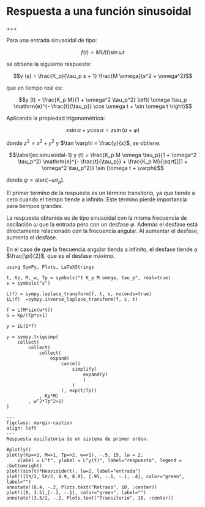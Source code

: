 

# Respuesta a una función sinusoidal

+++

Para una entrada sinusoidal de tipo:

$$f (t) = M U (t) \sin \omega t$$

se obtiene la siguiente respuesta:

$$y (s) = \frac{K_p}{\tau_p s + 1}  \frac{M \omega}{s^2 + \omega^2}$$

que en tiempo real es:

$$y (t) = \frac{K_p M}{1 + \omega^2 \tau_p^2}  \left( \omega \tau_p \mathrm{e}^{-
   \frac{t}{\tau_p}} \cos \omega t + \sin \omega t \right)$$

Aplicando la propiedad trigonométrica:

$$x \sin \alpha + y \cos \alpha = z \sin (\alpha + \varphi)$$

donde $z^2 = x^2 + y^2$ y $\tan \varphi = \frac{y}{x}$, se obtiene:

$$\label{ec:sinusoidal-1} y (t) = \frac{K_p M \omega \tau_p}{1 + \omega^2
  \tau_p^2} \mathrm{e}^{- \frac{t}{\tau_p}} + \frac{K_p M}{\sqrt[]{1 + \omega^2
  \tau_p^2}} \sin (\omega t + \varphi)$$
  
donde $\varphi = \mathrm{atan} (- \omega \tau_p)$.

El primer término de la respuesta es un término transitorio, ya que
tiende a cero cuando el tiempo tiende a infinito. Este término pierde
importancia para tiempos grandes.

La respuesta obtenida es de tipo sinusoidal con la misma frecuencia de
oscilación $\omega$ que la entrada pero con un desfase $\varphi$. Además
el desfase está directamente relacionado con la frecuencia angular. Al
aumentar el desfase, aumenta el desfase.

En el caso de que la frecuencia angular tienda a infinito, el desfase
tiende a $\frac{\pi}{2}$, que es el desfase máximo.

```{code-cell}
using SymPy, Plots, LaTeXStrings

t, Kp, M, w, Tp = symbols("t K_p M omega, tau_p", real=true)
s = symbols("s")

L(f) = sympy.laplace_transform(f, t, s, noconds=true)
iL(f)  =sympy.inverse_laplace_transform(f, s, t)

f = L(M*sin(w*t))
G = Kp/(Tp*s+1)

y = iL(G*f)
```

```{code-cell}
y = sympy.trigsimp(
    collect(
        collect(
            collect(
                expand(
                    cancel(
                        simplify(
                            expand(y)
                            )
                        )
                    ), exp(t/Tp))
            , Kp*M)
        , w^2*Tp^2+1)
)
```

```{figure} ./img/0.png
---
figclass: margin-caption
align: left
---
Respuesta oscilatoria de un sistema de primer orden.
```

```{code-cell}
#plotly()
plot(y(Kp=>1, M=>1, Tp=>2, w=>1), -.5, 15, lw = 2,
    xlabel = L"t", ylabel = L"y(t)", label="respuesta", legend = :bottomright)
plot!(sin(t)*Heaviside(t), lw=2, label="entrada")
plot!([5π/2, 5π/2, 8.9, 8.9], [.95, -.1, -.1, .4], color="green", label="")
annotate!(8.4, -.2, Plots.text("Retraso", 10, :center))
plot!([0, 3.5],[-.1, -.1], color="green", label="")
annotate!(3.5/2, -.2, Plots.text("Transitorio", 10, :center))
```
